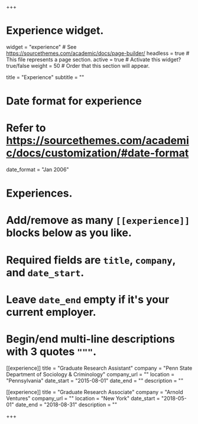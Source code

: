 +++
# Experience widget.
widget = "experience"  # See https://sourcethemes.com/academic/docs/page-builder/
headless = true  # This file represents a page section.
active = true  # Activate this widget? true/false
weight = 50  # Order that this section will appear.

title = "Experience"
subtitle = ""

# Date format for experience
#   Refer to https://sourcethemes.com/academic/docs/customization/#date-format
date_format = "Jan 2006"

# Experiences.
#   Add/remove as many `[[experience]]` blocks below as you like.
#   Required fields are `title`, `company`, and `date_start`.
#   Leave `date_end` empty if it's your current employer.
#   Begin/end multi-line descriptions with 3 quotes `"""`.
[[experience]]
  title = "Graduate Research Assistant"
  company = "Penn State Department of Sociology & Criminology"
  company_url = ""
  location = "Pennsylvania"
  date_start = "2015-08-01"
  date_end = ""
  description = ""


[[experience]]
  title = "Graduate Research Associate"
  company = "Arnold Ventures"
  company_url = ""
  location = "New York"
  date_start = "2018-05-01"
  date_end = "2018-08-31"
  description = ""

+++
